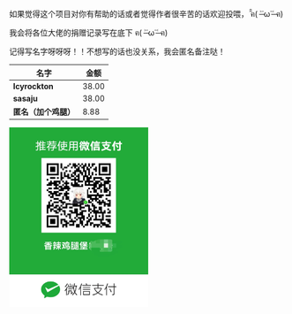 如果觉得这个项目对你有帮助的话或者觉得作者很辛苦的话欢迎投喂， ̑̑ฅ( ˃̶˙ω˙˂̶ ฅ) ​​​

我会将各位大佬的捐赠记录写在底下 ฅ( ˃̶˙ω˙˂̶ ฅ) ​​​

记得写名字呀呀呀！！不想写的话也没关系，我会匿名备注哒！

| 名字 | 金额 |
| -------|------|
| **Icyrockton**| 38.00 |
| **sasaju** | 38.00 |
| **匿名（加个鸡腿）**| 8.88 |

<img src = "/assets/pay.jpg" width = "50%" height = "50%">
